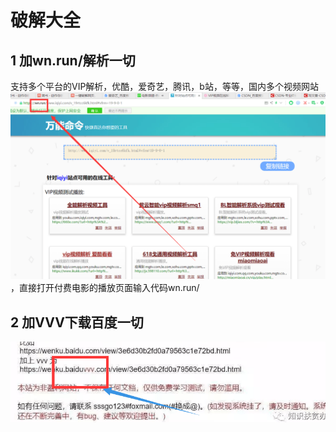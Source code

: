 # 破解大全

## 1 加wn.run/解析一切

支持多个平台的VIP解析，优酷，爱奇艺，腾讯，b站，等等，国内多个视频网站![加wn点run斜杠解析一切](./img/1.png)，直接打开付费电影的播放页面输入代码wn.run/

## 2 加VVV下载百度一切

![QQ截图20190824141124](./img/2.png)

